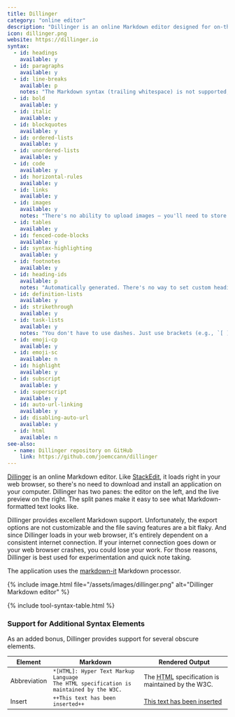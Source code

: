 ```yaml
---
title: Dillinger
category: "online editor"
description: "Dillinger is an online Markdown editor designed for on-the-go writing."
icon: dillinger.png
website: https://dillinger.io
syntax:
  - id: headings
    available: y
  - id: paragraphs
    available: y
  - id: line-breaks
    available: p
    notes: "The Markdown syntax (trailing whitespace) is not supported, but you can press the Return key once to achieve the same result."
  - id: bold
    available: y
  - id: italic
    available: y
  - id: blockquotes
    available: y
  - id: ordered-lists
    available: y
  - id: unordered-lists
    available: y
  - id: code
    available: y
  - id: horizontal-rules
    available: y
  - id: links
    available: y
  - id: images
    available: y
    notes: "There's no ability to upload images — you'll need to store the images on another server."
  - id: tables
    available: y
  - id: fenced-code-blocks
    available: y
  - id: syntax-highlighting
    available: y
  - id: footnotes
    available: y
  - id: heading-ids
    available: p
    notes: "Automatically generated. There's no way to set custom heading IDs."
  - id: definition-lists
    available: y
  - id: strikethrough
    available: y
  - id: task-lists
    available: y
    notes: "You don't have to use dashes. Just use brackets (e.g., `[ ]`)."
  - id: emoji-cp
    available: y
  - id: emoji-sc
    available: n
  - id: highlight
    available: y
  - id: subscript
    available: y
  - id: superscript
    available: y
  - id: auto-url-linking
    available: y
  - id: disabling-auto-url
    available: y
  - id: html
    available: n
see-also:
  - name: Dillinger repository on GitHub
    link: https://github.com/joemccann/dillinger
---
```


[Dillinger](https://dillinger.io) is an online Markdown editor. Like [StackEdit](/tools/stackedit/), it loads right in your web browser, so there's no need to download and install an application on your computer. Dillinger has two panes: the editor on the left, and the live preview on the right. The split panes make it easy to see what Markdown-formatted text looks like.

Dillinger provides excellent Markdown support. Unfortunately, the export options are not customizable and the file saving features are a bit flaky. And since Dillinger loads in your web browser, it's entirely dependent on a consistent internet connection. If your internet connection goes down or your web browser crashes, you could lose your work. For those reasons, Dillinger is best used for experimentation and quick note taking.

The application uses the [markdown-it](https://github.com/markdown-it/markdown-it) Markdown processor.

{% include image.html file="/assets/images/dillinger.png" alt="Dillinger Markdown editor" %}

{% include tool-syntax-table.html %}

### Support for Additional Syntax Elements

As an added bonus, Dillinger provides support for several obscure elements.

<table class="table table-bordered" style="font-size: 14px">
  <thead class="thead-light">
    <tr>
      <th>Element</th>
      <th>Markdown</th>
      <th>Rendered Output</th>
    </tr>
  </thead>
  <tbody>
    <tr>
      <td>Abbreviation</td>
      <td><code>*[HTML]: Hyper Text Markup Language</code><br>
      <code>The HTML specification is maintained by the W3C.</code></td>
      <td>The <abbr title="Hyper Text Markup Language">HTML</abbr> specification
is maintained by the W3C.</td>
    </tr>
    <tr>
      <td>Insert</td>
      <td><code>++This text has been inserted++</code></td>
      <td><ins>This text has been inserted</ins></td>
    </tr>
  </tbody>
</table>

